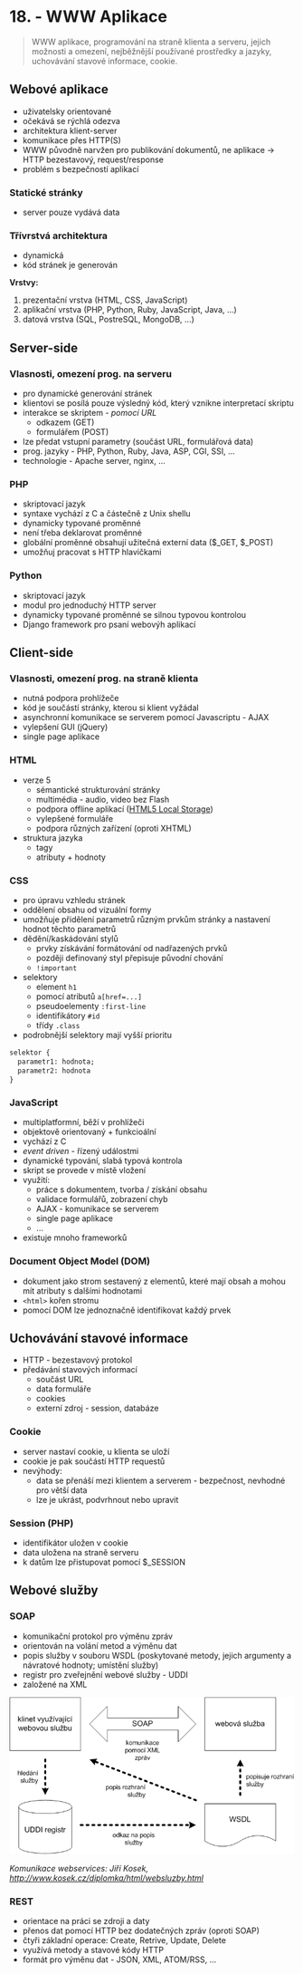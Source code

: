 # 18. - WWW Aplikace

> WWW aplikace, programování na straně klienta a serveru, jejich možnosti a omezení, nejběžnější používané prostředky a jazyky, uchovávání stavové informace, cookie.

## Webové aplikace

- uživatelsky orientované
- očekává se rýchlá odezva
- architektura klient-server
- komunikace přes HTTP(S)
- WWW původně narvžen pro publikování dokumentů, ne aplikace -> HTTP bezestavový, request/response
- problém s bezpečností aplikací

### Statické stránky

- server pouze vydává data

### Třívrstvá architektura

- dynamická
- kód stránek je generován

**Vrstvy:**

1. prezentační vrstva (HTML, CSS, JavaScript)
2. aplikační vrstva (PHP, Python, Ruby, JavaScript, Java, ...)
3. datová vrstva (SQL, PostreSQL, MongoDB, ...)

## Server-side

### Vlasnosti, omezení prog. na serveru

- pro dynamické generování stránek
- klientovi se posílá pouze výsledný kód, který vznikne interpretací skriptu
- interakce se skriptem - *pomocí URL*
  - odkazem (GET)
  - formulářem (POST)
- lze předat vstupní parametry (součást URL, formulářová data)
- prog. jazyky - PHP, Python, Ruby, Java, ASP, CGI, SSI, ...
- technologie - Apache server, nginx, ...


### PHP

- skriptovací jazyk
- syntaxe vychází z C a částečně z Unix shellu
- dynamicky typované proměnné
- není třeba deklarovat proměnné
- globální proměnné obsahují užitečná externí data ($_GET, $_POST)
- umožňuj pracovat s HTTP hlavičkami

### Python

- skriptovací jazyk
- modul pro jednoduchý HTTP server
- dynamicky typované proměnné se silnou typovou kontrolou
- Django framework pro psaní webovýh aplikací

## Client-side

### Vlasnosti, omezení prog. na straně klienta

- nutná podpora prohlížeče
- kód je součástí stránky, kterou si klient vyžádal
- asynchronní komunikace se serverem pomocí Javascriptu - AJAX
- vylepšení GUI (jQuery)
- single page aplikace

### HTML

- verze 5
  - sémantické strukturování stránky
  - multimédia - audio, video bez Flash
  - podpora offline aplikací ([HTML5 Local Storage](http://www.w3schools.com/HTML/html5_webstorage.asp))
  - vylepšené formuláře
  - podpora různých zařízení (oproti XHTML)
- struktura jazyka
  - tagy
  - atributy + hodnoty

### CSS

- pro úpravu vzhledu stránek
- oddělení obsahu od vizuální formy
- umožňuje přidělení parametrů různým prvkům stránky a nastavení hodnot těchto parametrů
- dědění/kaskádování stylů
  - prvky získávání formátování od nadřazených prvků
  - později definovaný styl přepisuje původní chování
  - `!important`
- selektory
  - element `h1`
  - pomocí atributů `a[href=...]`
  - pseudoelementy `:first-line`
  - identifikátory `#id`
  - třídy `.class`
- podrobnější selektory mají vyšší prioritu

```
selektor {
  parametr1: hodnota;
  parametr2: hodnota
}
```

### JavaScript

- multiplatformní, běží v prohlížeči
- objektově orientovaný + funkcioální
- vychází z C
- *event driven* - řízený událostmi
- dynamické typování, slabá typová kontrola
- skript se provede v místě vložení
- využití:
  - práce s dokumentem, tvorba / získání obsahu
  - validace formulářů, zobrazení chyb
  - AJAX - komunikace se serverem
  - single page aplikace
  - ...
- existuje mnoho frameworků

### Document Object Model (DOM)

- dokument jako strom sestavený z elementů, které mají obsah a mohou mít atributy s dalšími hodnotami
- `<html>` kořen stromu 
- pomocí DOM lze jednoznačně identifikovat každý prvek

## Uchovávání stavové informace

- HTTP - bezestavový protokol
- předávání stavových informací  
  - součást URL
  - data formuláře
  - cookies
  - externí zdroj - session, databáze

### Cookie

- server nastaví cookie, u klienta se uloží
- cookie je pak součástí HTTP requestů
- nevýhody:
  - data se přenáší mezi klientem a serverem - bezpečnost, nevhodné pro větší data
  - lze je ukrást, podvrhnout nebo upravit

### Session (PHP)

- identifikátor uložen v cookie
- data uložena na straně serveru
- k datům lze přistupovat pomocí $_SESSION

## Webové služby

### SOAP

- komunikační protokol pro výměnu zpráv
- orientován na volání metod a výměnu dat
- popis služby v souboru WSDL (poskytované metody, jejich argumenty a návratové hodnoty; umístění služby)
- registr pro zveřejnění webové služby - UDDI
- založené na XML

![SOAP, WSDL a UDDI](18_komunikace_webservices.png)

*Komunikace webservices: Jiří Kosek, http://www.kosek.cz/diplomka/html/websluzby.html*

### REST

- orientace na práci se zdroji a daty
- přenos dat pomocí HTTP bez dodatečných zpráv (oproti SOAP)
- čtyři základní operace: Create, Retrive, Update, Delete
- využívá metody a stavové kódy HTTP
- formát pro výměnu dat - JSON, XML, ATOM/RSS, ...

